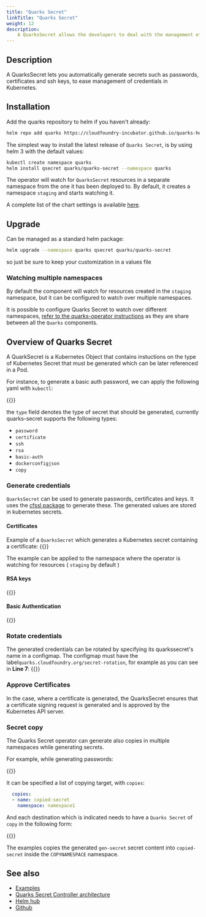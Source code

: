 ```yaml
---
title: "Quarks Secret"
linkTitle: "Quarks Secret"
weight: 12
description:
    A QuarksSecret allows the developers to deal with the management of credentials.
---
```


## Description

A QuarksSecret lets you automatically generate secrets such as passwords, certificates and ssh keys, to ease management of credentials in Kubernetes.


## Installation

Add the quarks repository to helm if you haven't already:

```bash
helm repo add quarks https://cloudfoundry-incubator.github.io/quarks-helm/
```

The simplest way to install the latest release of `Quarks Secret`, is by using helm 3 with the default values:

```bash
kubectl create namespace quarks
helm install qsecret quarks/quarks-secret --namespace quarks
```

The operator will watch for `QuarksSecret` resources in a separate namespace from the one it has been deployed to. By default, it creates a namespace `staging` and starts watching it.

A complete list of the chart settings is available [here](https://hub.helm.sh/charts/quarks/quarks-secret).

## Upgrade

Can be managed as a standard helm package:

```bash
helm upgrade --namespace quarks qsecret quarks/quarks-secret
```

 so just be sure to keep your customization in a values file

### Watching multiple namespaces

By default the component will watch for resources created in the `staging` namespace, but it can be configured to watch over multiple namespaces.

It is possible to configure Quarks Secret to watch over different namespaces, [refer to the quarks-operator instructions](../../core-tasks/install/#multiple-namespaces) as they are share between all the `Quarks` components.

## Overview of Quarks Secret

A QuarkSecret is a Kubernetes Object that contains instuctions on the type of Kubernetes Secret that must be generated which can be later referenced in a Pod.

For instance, to generate a basic auth password, we can apply the following yaml with `kubectl`:

{{<githubembed repo="cloudfoundry-incubator/quarks-secret" file="docs/examples/password.yaml" lang="yaml"  options="hl_lines=6">}}

the `type` field denotes the type of secret that should be generated, currently quarks-secret supports the following types:

- `password`
- `certificate`
- `ssh`	
- `rsa`
- `basic-auth`
- `dockerconfigjson`
- `copy`

### Generate credentials

`QuarksSecret` can be used to generate passwords, certificates and keys. It uses the [cfssl package](https://github.com/cloudflare/cfssl) to generate these. The generated values are stored in kubernetes secrets.

#### Certificates
Example of a `QuarksSecret` which generates a Kubernetes secret containing a certificate:
{{<githubembed repo="cloudfoundry-incubator/quarks-secret" file="docs/examples/certificate.yaml" lang="yaml">}}

The example can be applied to the namespace where the operator is watching for resources ( `staging` by default )

#### RSA keys
{{<githubembed repo="cloudfoundry-incubator/quarks-secret" file="docs/examples/rsa.yaml" lang="yaml">}}

#### Basic Authentication
{{<githubembed repo="cloudfoundry-incubator/quarks-secret" file="docs/examples/basic-auth.yml" lang="yaml">}}

### Rotate credentials

The generated credentials can be rotated by specifying its quarkssecret's name in a configmap. The configmap must have the label```quarks.cloudfoundry.org/secret-rotation```, for example as you can see in **Line 7**:
{{<githubembed repo="cloudfoundry-incubator/quarks-secret" file="docs/examples/rotate.yaml" lang="yaml" options="hl_lines=7">}}

### Approve Certificates

In the case, where a certificate is generated, the QuarksSecret ensures that a certificate signing request is generated and is approved by the Kubernetes API server.


### Secret copy

The Quarks Secret operator can generate also copies in multiple namespaces while generating secrets.

For example, while generating passwords:

{{<githubembed repo="cloudfoundry-incubator/quarks-secret" file="docs/examples/copy.yaml" lang="yaml" >}}

It can be specified a  list of copying target, with `copies`:

```yaml
  copies:
  - name: copied-secret
    namespace: namespace1
```

And each destination which is indicated needs to have a `Quarks Secret` of `copy` in the following form:

{{<githubembed repo="cloudfoundry-incubator/quarks-secret" file="docs/examples/copy-qsecret-destination.yaml" lang="yaml" >}}


The examples copies the generated `gen-secret` secret content into `copied-secret`  inside the `COPYNAMESPACE` namespace.

## See also

- [Examples](https://github.com/cloudfoundry-incubator/quarks-secret/tree/master/docs/examples)
- [Quarks Secret Controller architecture](../../development/controllers/quarks_secret/)
- [Helm hub](https://hub.helm.sh/charts/quarks/quarks-secret)
- [Github](https://github.com/cloudfoundry-incubator/quarks-job)